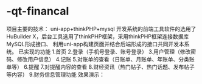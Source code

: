 # -qt-financal
项目主要的技术：
uni-app+thinkPHP+mysql
开发系统的前端工具软件的选用了HuBuilder X，后台工具选用了thinkPHP框架，采用thinkPHP框架连接数据库MySQL形成接口、
利用uni-app构建页面并结合后端形成的接口共同开发本系统。
已实现的功能
1.首页
2.登录（手机号登录、账号登录）
3.用户管理（修改密码、修改用户信息）
4.记账
5.对账单的查看（日账单、月账单、年账单、分类账单等）
6.提醒
7.对提醒内容的查看
8.财经资讯（热门帖子、热门话题、发布帖子等内容）
9.财务信息管理功能
效果演示：

